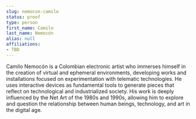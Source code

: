 ```yaml
---
slug: nemocon-camilo
status: proof
type: person
first_name: Camilo
last_name: Nemocón
alias: null
affiliations:
- TBD
---
```


Camilo Nemocón is a Colombian electronic artist who immerses himself in the creation of virtual and ephemeral environments, developing works and installations focused on experimentation with telematic technologies. He uses interactive devices as fundamental tools to generate pieces that reflect on technological and industrialized society. His work is deeply influenced by the Net Art of the 1980s and 1990s, allowing him to explore and question the relationship between human beings, technology, and art in the digital age.

